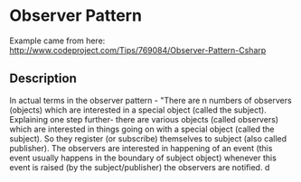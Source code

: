 ﻿# Observer Pattern

Example came from here: http://www.codeproject.com/Tips/769084/Observer-Pattern-Csharp

## Description

 In actual terms in the observer pattern - "There are n numbers of observers (objects) which are interested in a special object (called the subject). 
 Explaining one step further- there are various objects (called observers) which are interested in things going on with a special object (called the subject). 
 So they register (or subscribe) themselves to subject (also called publisher). The observers are interested in happening of an event (this event usually happens in the boundary of subject object) whenever this event is raised (by the subject/publisher) the observers are notified.
d